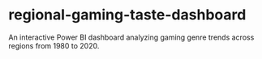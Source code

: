 # regional-gaming-taste-dashboard
An interactive Power BI dashboard analyzing gaming genre trends across regions from 1980 to 2020.
